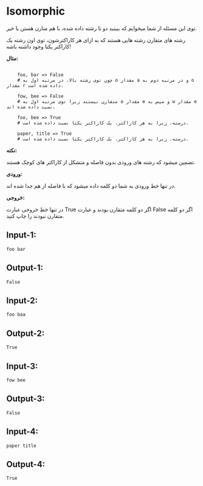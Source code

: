 # Isomorphic

توی این مسئله از شما میخوایم که ببینید دو تا رشته داده شده، با هم متارن هستن یا خیر.

رشته های متقارن رشته هایی هستند که به ازای هر کاراکترشون، توی اون رشته یک کاراکتر یکتا وجود داشته باشه!

**مثال:**

```

    foo, bar => False 
    # چون توی رشته بالا، در مرتبه اول به o مقدار a و در مرتبه دوم به o مقدار r داده شده است.

    fow, bee => False
    # متقارن نیستند زیرا توی مرتبه اول به o مقدار e و سپس به w مقدار e نسبت داده شده اند.

    foo, bee => True
    # درسته، زیرا به هر کاراکتر، یک کاراکتر یکتا نسبت داده شده است.

    paper, title => True
    # درسته، زیرا به هر کاراکتر، یک کاراکتر یکتا نسبت داده شده است.    

```

**نکته:**

تضمین میشود که رشته های ورودی بدون فاصله و متشکل از کاراکتر های کوچک هستند.

**ورودی:**

در تنها خط ورودی به شما دو کلمه داده میشود که با فاصله از هم جدا شده اند.

**خروجی:**

در تنها خط خروجی عبارت True اگر دو کلمه متقارن بودند و عبارت  False اگر دو کلمه متقارن نبودند را چاپ کنید.

## Input-1:
```
foo bar
```

## Output-1:
```
False
```

## Input-2:
```
foo baa
```

## Output-2:
```
True
```

## Input-3:
```
fow bee
```

## Output-3:
```
False
```

## Input-4:
```
paper title
```

## Output-4:
```
True
```